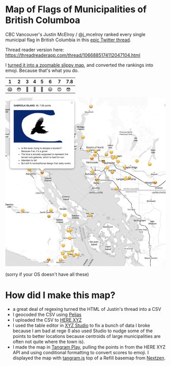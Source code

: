 # Map of Flags of Municipalities of British Columboa

CBC Vancouver's Justin McElroy / @j_mcelroy ranked every single municipal flag in British Columbia in this [epic Twitter thread](https://twitter.com/j_mcelroy/status/1066885174112047104). 

Thread reader version here:
https://threadreaderapp.com/thread/1066885174112047104.html

I [turned it into a zoomable slippy map](https://burritojustice.github.io/bc-flags), and converted the rankings into emoji. Because that's what you do.

|1|2|3|4|5|6|7|7.8|
|---|---|---|---|---|---|---|---|
| 😱| 😳| 😬| 🤔| 🙂| 😃| 😍| 😎 |

![image of map](https://github.com/burritojustice/bc-flags/blob/master/bc_flag_emoji_ranking_map.png)

(sorry if your OS doesn't have all these)

# How did I make this map?

- a great deal of regexing turned the HTML of Justin's thread into a CSV
- I geocoded the CSV using [Pelias](http://pelias.io)
- I uploaded the CSV to [HERE XYZ](https://explore.xyz.here.com/)
- I used the table editor in [XYZ Studio](https://xyz.here.com/studio/) to fix a bunch of data I broke because I am bad at rege (I also used Studio to nudge some of the points to better locations because centroids of large municipalities are often not quite where the town is). 
- I made the map in [Tangram Play](https://tangram.city/play/?scene=https://raw.githubusercontent.com/burritojustice/bc-flags/master/scene.yaml#10.9898/48.5373/-123.4756), pulling the points in from the HERE XYZ API and using conditional formatting to convert scores to emoji. I displayed the map with [tangram.js](https://github.com/tangrams/tangram) top of a Refill basemap from [Nextzen](https://nextzen.org/).

